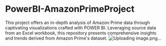 # PowerBI-AmazonPrimeProject
This project offers an in-depth analysis of Amazon Prime data through captivating visualizations crafted with POWER BI. Leveraging source data from an Excel workbook, this repository presents comprehensive insights and trends derived from Amazon Prime's dataset.
![Uploading image.png…]()

